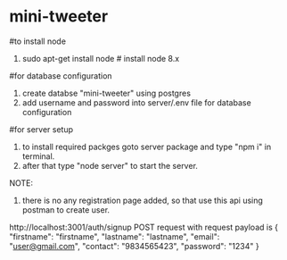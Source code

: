 # mini-tweeter

#to install node
1. sudo apt-get install node # install node 8.x


#for database configuration
1. create databse "mini-tweeter" using postgres
2. add username and password into server/.env file for database configuration


#for server setup
1. to install required packges goto server package and type "npm i" in terminal.
2. after that type "node server" to start the server.


NOTE:
1. there is no any registration page added, so that use this api using postman to create user.

http://localhost:3001/auth/signup
POST request with request payload is 
{
	"firstname": "firstname",
	"lastname": "lastname",
	"email": "user@gmail.com",
	"contact": "9834565423",
	"password": "1234"
}
